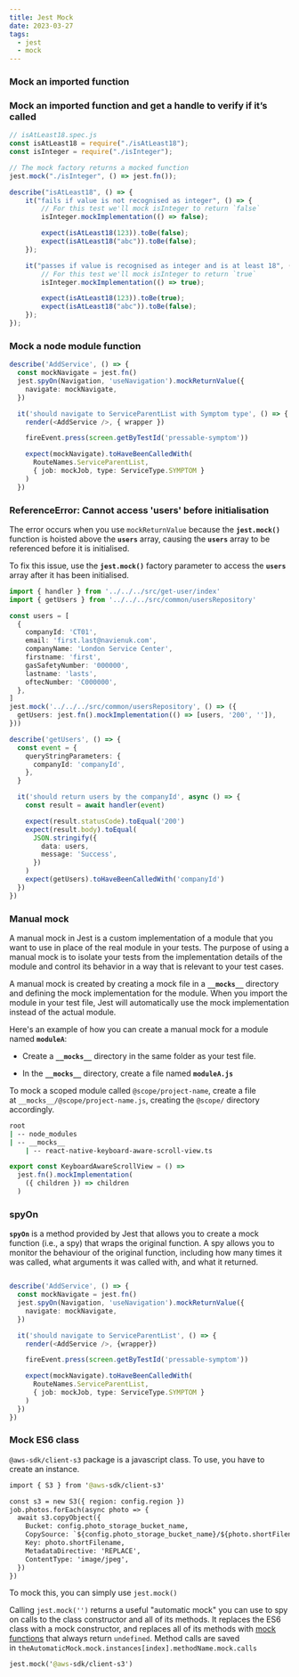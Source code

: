 ```yaml
---
title: Jest Mock
date: 2023-03-27
tags:
  - jest
  - mock
---
```


### Mock an imported function

### Mock an imported function and get a handle to verify if it’s called

```typescript
// isAtLeast18.spec.js
const isAtLeast18 = require("./isAtLeast18");
const isInteger = require("./isInteger");

// The mock factory returns a mocked function
jest.mock("./isInteger", () => jest.fn());

describe("isAtLeast18", () => {
    it("fails if value is not recognised as integer", () => {
        // For this test we'll mock isInteger to return `false`
        isInteger.mockImplementation(() => false);

        expect(isAtLeast18(123)).toBe(false);
        expect(isAtLeast18("abc")).toBe(false);
    });

    it("passes if value is recognised as integer and is at least 18", () => {
        // For this test we'll mock isInteger to return `true`
        isInteger.mockImplementation(() => true);

        expect(isAtLeast18(123)).toBe(true);
        expect(isAtLeast18("abc")).toBe(false);
    });
});
```

### Mock a node module function

```typescript
describe('AddService', () => {
  const mockNavigate = jest.fn()
  jest.spyOn(Navigation, 'useNavigation').mockReturnValue({
    navigate: mockNavigate,
  })

  it('should navigate to ServiceParentList with Symptom type', () => {
    render(<AddService />, { wrapper })

    fireEvent.press(screen.getByTestId('pressable-symptom'))

    expect(mockNavigate).toHaveBeenCalledWith(
      RouteNames.ServiceParentList,
      { job: mockJob, type: ServiceType.SYMPTOM }
    )
  })
```

### ReferenceError: Cannot access 'users' before initialisation

The error occurs when you use `mockReturnValue` because the **`jest.mock()`** function is hoisted above the **`users`** array, causing the **`users`** array to be referenced before it is initialised.

To fix this issue, use the **`jest.mock()`** factory parameter to access the **`users`** array after it has been initialised.

```typescript
import { handler } from '../../../src/get-user/index'
import { getUsers } from '../../../src/common/usersRepository'

const users = [
  {
    companyId: 'CT01',
    email: 'first.last@navienuk.com',
    companyName: 'London Service Center',
    firstname: 'first',
    gasSafetyNumber: '000000',
    lastname: 'lasts',
    oftecNumber: 'C000000',
  },
]
jest.mock('../../../src/common/usersRepository', () => ({
  getUsers: jest.fn().mockImplementation(() => [users, '200', '']),
}))

describe('getUsers', () => {
  const event = {
    queryStringParameters: {
      companyId: 'companyId',
    },
  }

  it('should return users by the companyId', async () => {
    const result = await handler(event)

    expect(result.statusCode).toEqual('200')
    expect(result.body).toEqual(
      JSON.stringify({
        data: users,
        message: 'Success',
      })
    )
    expect(getUsers).toHaveBeenCalledWith('companyId')
  })
})
```

### Manual mock

A manual mock in Jest is a custom implementation of a module that you want to use in place of the real module in your tests. The purpose of using a manual mock is to isolate your tests from the implementation details of the module and control its behavior in a way that is relevant to your test cases.

A manual mock is created by creating a mock file in a **`__mocks__`** directory and defining the mock implementation for the module. When you import the module in your test file, Jest will automatically use the mock implementation instead of the actual module.

Here's an example of how you can create a manual mock for a module named **`moduleA`**:

- Create a **`__mocks__`** directory in the same folder as your test file.

- In the **`__mocks__`** directory, create a file named **`moduleA.js`**

To mock a scoped module called `@scope/project-name`, create a file at `__mocks__/@scope/project-name.js`, creating the `@scope/` directory accordingly.

```bash
root
| -- node_modules
| -- __mocks__
    | -- react-native-keyboard-aware-scroll-view.ts

```

```typescript
export const KeyboardAwareScrollView = () =>
  jest.fn().mockImplementation(
    ({ children }) => children
  )
```

### spyOn

**`spyOn`** is a method provided by Jest that allows you to create a mock function (i.e., a spy) that wraps the original function. A spy allows you to monitor the behaviour of the original function, including how many times it was called, what arguments it was called with, and what it returned.

```typescript

describe('AddService', () => {
  const mockNavigate = jest.fn()
  jest.spyOn(Navigation, 'useNavigation').mockReturnValue({
    navigate: mockNavigate,
  })

  it('should navigate to ServiceParentList', () => {
    render(<AddService />, {wrapper})

    fireEvent.press(screen.getByTestId('pressable-symptom'))

    expect(mockNavigate).toHaveBeenCalledWith(
      RouteNames.ServiceParentList,
      { job: mockJob, type: ServiceType.SYMPTOM }
    )
  })
})
```

### Mock ES6 class

`@aws-sdk/client-s3` package is a javascript class. To use, you have to create an instance.

```graphql
import { S3 } from '@aws-sdk/client-s3'

const s3 = new S3({ region: config.region })
job.photos.forEach(async photo => {
  await s3.copyObject({
    Bucket: config.photo_storage_bucket_name,
    CopySource: `${config.photo_storage_bucket_name}/${photo.shortFilename}`,
    Key: photo.shortFilename,
    MetadataDirective: 'REPLACE',
    ContentType: 'image/jpeg',
  })
})
```

To mock this, you can simply use `jest.mock()`

Calling `jest.mock('')` returns a useful "automatic mock" you can use to spy on calls to the class constructor and all of its methods. It replaces the ES6 class with a mock constructor, and replaces all of its methods with [mock functions](https://jestjs.io/docs/mock-functions) that always return `undefined`. Method calls are saved in `theAutomaticMock.mock.instances[index].methodName.mock.calls`

```graphql
jest.mock('@aws-sdk/client-s3')
```

